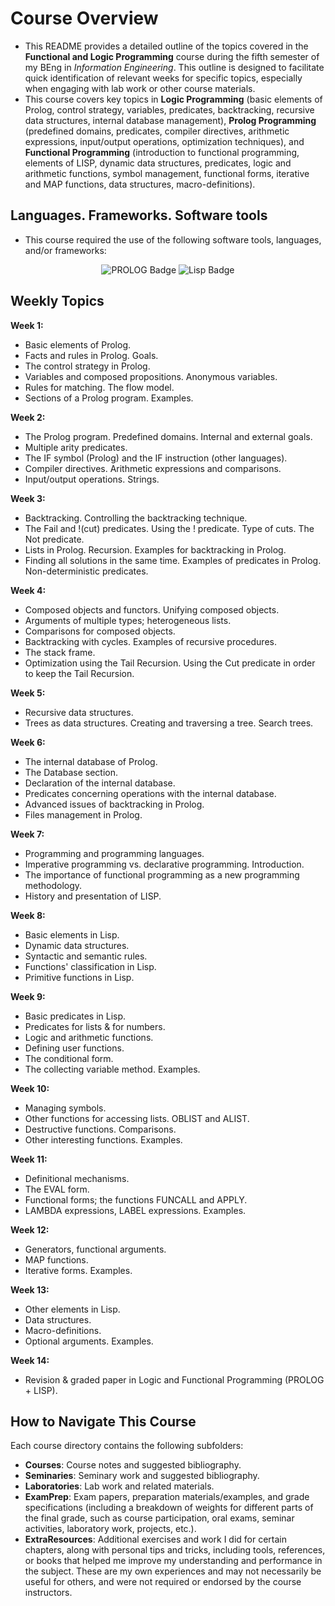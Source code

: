 # Course Overview

- This README provides a detailed outline of the topics covered in the **Functional and Logic Programming** course during the fifth semester of my BEng in _Information Engineering_. This outline is designed to facilitate quick identification of relevant weeks for specific topics, especially when engaging with lab work or other course materials.
- This course covers key topics in **Logic Programming** (basic elements of Prolog, control strategy, variables, predicates, backtracking, recursive data structures, internal database management), **Prolog Programming** (predefined domains, predicates, compiler directives, arithmetic expressions, input/output operations, optimization techniques), and **Functional Programming** (introduction to functional programming, elements of LISP, dynamic data structures, predicates, logic and arithmetic functions, symbol management, functional forms, iterative and MAP functions, data structures, macro-definitions).

## Languages. Frameworks. Software tools

- This course required the use of the following software tools, languages, and/or frameworks:

<div align="center">
  
<p>
  <img alt="PROLOG Badge" src="https://img.shields.io/badge/PROLOG-%2374283C?style=for-the-badge&logo=prolog&logoColor=white"> 
  <img alt="Lisp Badge" src="https://img.shields.io/badge/Lisp-%23E34C26?style=for-the-badge&logo=lisp&logoColor=white">
</p>
  
</div>

## Weekly Topics

**Week 1:** 
- Basic elements of Prolog.
- Facts and rules in Prolog. Goals.
- The control strategy in Prolog.
- Variables and composed propositions. Anonymous variables.
- Rules for matching. The flow model.
- Sections of a Prolog program. Examples.

**Week 2:**
- The Prolog program. Predefined domains. Internal and external goals.
- Multiple arity predicates.
- The IF symbol (Prolog) and the IF instruction (other languages).
- Compiler directives. Arithmetic expressions and comparisons.
- Input/output operations. Strings.

**Week 3:**
- Backtracking. Controlling the backtracking technique.
- The Fail and !(cut) predicates. Using the ! predicate. Type of cuts. The Not predicate.
- Lists in Prolog. Recursion. Examples for backtracking in Prolog.
- Finding all solutions in the same time. Examples of predicates in Prolog. Non-deterministic predicates.

**Week 4:**
- Composed objects and functors. Unifying composed objects.
- Arguments of multiple types; heterogeneous lists.
- Comparisons for composed objects.
- Backtracking with cycles. Examples of recursive procedures.
- The stack frame.
- Optimization using the Tail Recursion. Using the Cut predicate in order to keep the Tail Recursion.

**Week 5:**
- Recursive data structures.
- Trees as data structures. Creating and traversing a tree. Search trees.

**Week 6:**
- The internal database of Prolog.
- The Database section.
- Declaration of the internal database.
- Predicates concerning operations with the internal database.
- Advanced issues of backtracking in Prolog.
- Files management in Prolog.

**Week 7:**
- Programming and programming languages.
- Imperative programming vs. declarative programming. Introduction.
- The importance of functional programming as a new programming methodology.
- History and presentation of LISP. 

**Week 8:**
- Basic elements in Lisp.
- Dynamic data structures.
- Syntactic and semantic rules.
- Functions' classification in Lisp.
- Primitive functions in Lisp.

**Week 9:**
- Basic predicates in Lisp.
- Predicates for lists & for numbers.
- Logic and arithmetic functions.
- Defining user functions.
- The conditional form.
- The collecting variable method. Examples.

**Week 10:**
- Managing symbols.
- Other functions for accessing lists. OBLIST and ALIST.
- Destructive functions. Comparisons.
- Other interesting functions. Examples.

**Week 11:**
- Definitional mechanisms.
- The EVAL form.
- Functional forms; the functions FUNCALL and APPLY.
- LAMBDA expressions, LABEL expressions. Examples.

**Week 12:**
- Generators, functional arguments.
- MAP functions.
- Iterative forms. Examples.

**Week 13:**
- Other elements in Lisp.
- Data structures.
- Macro-definitions.
- Optional arguments. Examples.

**Week 14:**
- Revision & graded paper in Logic and Functional Programming (PROLOG + LISP).

## How to Navigate This Course

Each course directory contains the following subfolders:

- **Courses**: Course notes and suggested bibliography.
- **Seminaries**: Seminary work and suggested bibliography.
- **Laboratories**: Lab work and related materials.
- **ExamPrep**: Exam papers, preparation materials/examples, and grade specifications (including a breakdown of weights for different parts of the final grade, such as course participation, oral exams, seminar activities, laboratory work, projects, etc.).
- **ExtraResources**: Additional exercises and work I did for certain chapters, along with personal tips and tricks, including tools, references, or books that helped me improve my understanding and performance in the subject. These are my own experiences and may not necessarily be useful for others, and were not required or endorsed by the course instructors.
